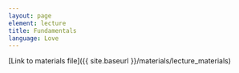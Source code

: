 ```yaml
---
layout: page
element: lecture
title: Fundamentals
language: Love
---
```


[Link to materials file]({{ site.baseurl }}/materials/lecture_materials)
